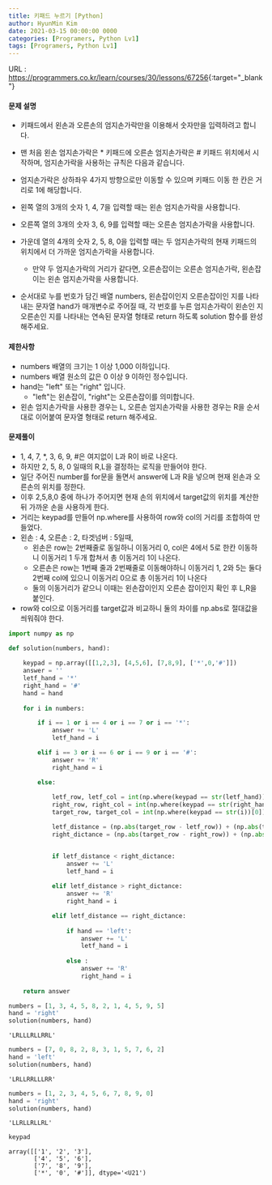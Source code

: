 ```yaml
---
title: 키패드 누르기 [Python]
author: HyunMin Kim
date: 2021-03-15 00:00:00 0000
categories: [Programers, Python Lv1]
tags: [Programers, Python Lv1]
---
```


URL : <https://programmers.co.kr/learn/courses/30/lessons/67256>{:target="_blank"}

#### 문제 설명
- 키패드에서 왼손과 오른손의 엄지손가락만을 이용해서 숫자만을 입력하려고 합니다.
- 맨 처음 왼손 엄지손가락은 * 키패드에 오른손 엄지손가락은 # 키패드 위치에서 시작하며, 엄지손가락을 사용하는 규칙은 다음과 같습니다.

- 엄지손가락은 상하좌우 4가지 방향으로만 이동할 수 있으며 키패드 이동 한 칸은 거리로 1에 해당합니다.
- 왼쪽 열의 3개의 숫자 1, 4, 7을 입력할 때는 왼손 엄지손가락을 사용합니다.
- 오른쪽 열의 3개의 숫자 3, 6, 9를 입력할 때는 오른손 엄지손가락을 사용합니다.
- 가운데 열의 4개의 숫자 2, 5, 8, 0을 입력할 때는 두 엄지손가락의 현재 키패드의 위치에서 더 가까운 엄지손가락을 사용합니다.
    - 만약 두 엄지손가락의 거리가 같다면, 오른손잡이는 오른손 엄지손가락, 왼손잡이는 왼손 엄지손가락을 사용합니다.
- 순서대로 누를 번호가 담긴 배열 numbers, 왼손잡이인지 오른손잡이인 지를 나타내는 문자열 hand가 매개변수로 주어질 때, 각 번호를 누른 엄지손가락이 왼손인 지 오른손인 지를 나타내는 연속된 문자열 형태로 return 하도록 solution 함수를 완성해주세요.

#### 제한사항
- numbers 배열의 크기는 1 이상 1,000 이하입니다.
- numbers 배열 원소의 값은 0 이상 9 이하인 정수입니다.
- hand는 "left" 또는 "right" 입니다.
    - "left"는 왼손잡이, "right"는 오른손잡이를 의미합니다.
- 왼손 엄지손가락을 사용한 경우는 L, 오른손 엄지손가락을 사용한 경우는 R을 순서대로 이어붙여 문자열 형태로 return 해주세요.

#### 문제풀이
- 1, 4, 7, \*, 3, 6, 9, \#은 여지없이 L과 R이 바로 나온다.
- 하지만 2, 5, 8, 0 일때의 R,L을 결정하는 로직을 만들어야 한다.
- 일단 주어진 number를 for문을 돌면서 answer에 L과 R을 넣으며 현재 왼손과 오른손의 위치를 정한다.
- 이후 2,5,8,0 중에 하나가 주어지면 현재 손의 위치에서 target값의 위치를 계산한 뒤 가까운 손을 사용하게 한다.
- 거리는 keypad를 만들어 np.where를 사용하여 row와 col의 거리를 조합하여 만들었다.
- 왼손 : 4, 오른손 : 2, 타겟넘버 : 5일때, 
    - 왼손은 row는 2번째줄로 동일하니 이동거리 0, col은 4에서 5로 한칸 이동하니 이동거리 1 두개 합쳐서 총 이동거리 1이 나온다.
    - 오른손은 row는 1번째 줄과 2번째줄로 이동해야하니 이동거리 1, 2와 5는 둘다 2번째 col에 있으니 이동거리 0으로 총 이동거리 1이 나온다
    - 둘의 이동거리가 같으니 이때는 왼손잡이인지 오른손 잡이인지 확인 후 L,R을 붙인다.
- row와 col으로 이동거리를 target값과 비교하니 둘의 차이를 np.abs로 절대값을 씌워줘야 한다.



```python
import numpy as np

def solution(numbers, hand):
    
    keypad = np.array([[1,2,3], [4,5,6], [7,8,9], ['*',0,'#']])
    answer = ''
    letf_hand = '*'
    right_hand = '#'
    hand = hand
    
    for i in numbers:

        if i == 1 or i == 4 or i == 7 or i == '*':
            answer += 'L'
            letf_hand = i

        elif i == 3 or i == 6 or i == 9 or i == '#':
            answer += 'R'
            right_hand = i

        else:
            
            letf_row, letf_col = int(np.where(keypad == str(letf_hand))[0]), int(np.where(keypad == str(letf_hand))[1]) # 왼쪽의 row, col의 위치 저장
            right_row, right_col = int(np.where(keypad == str(right_hand))[0]), int(np.where(keypad == str(right_hand))[1]) # 오른쪽의 row, col 위치 저장
            target_row, target_col = int(np.where(keypad == str(i))[0]), int(np.where(keypad == str(i))[1]) # target의 row, col 위치 저장

            letf_distance = (np.abs(target_row - letf_row)) + (np.abs(target_col - letf_col)) # 왼쪽과 타겟의 거리 구함
            right_dictance = (np.abs(target_row - right_row)) + (np.abs(target_col - right_col)) # 오른쪽과 타겟의 거리를 구함.


            if letf_distance < right_dictance:
                answer += 'L'
                letf_hand = i
                
            elif letf_distance > right_dictance:
                answer += 'R'
                right_hand = i

            elif letf_distance == right_dictance:
                
                if hand == 'left':
                    answer += 'L'
                    letf_hand = i
                    
                else :
                    answer += 'R'
                    right_hand = i
                    
    return answer
```


```python
numbers = [1, 3, 4, 5, 8, 2, 1, 4, 5, 9, 5]
hand = 'right'
solution(numbers, hand)
```




    'LRLLLRLLRRL'




```python
numbers = [7, 0, 8, 2, 8, 3, 1, 5, 7, 6, 2]
hand = 'left'
solution(numbers, hand)
```




    'LRLLRRLLLRR'




```python
numbers = [1, 2, 3, 4, 5, 6, 7, 8, 9, 0]
hand = 'right'
solution(numbers, hand)
```




    'LLRLLRLLRL'




```python
keypad
```




    array([['1', '2', '3'],
           ['4', '5', '6'],
           ['7', '8', '9'],
           ['*', '0', '#']], dtype='<U21')


